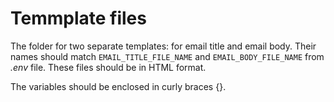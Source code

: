 # Temmplate files

The folder for two separate templates: for email title and email body. Their names should match `EMAIL_TITLE_FILE_NAME` and `EMAIL_BODY_FILE_NAME` from *.env* file. These files should be in HTML format.

The variables should be enclosed in curly braces {}.
